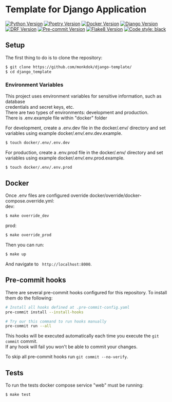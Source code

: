 # Template for Django Application
[![Python Version](https://img.shields.io/badge/python-3.10-blue)](https://www.python.org/downloads/)
[![Poetry Version](https://img.shields.io/badge/poetry-1.4.0-blue)](https://python-poetry.org/docs/)
[![Docker Version](https://img.shields.io/badge/docker-23.0.1-blue)](https://www.docker.com/)
[![Django Version](https://img.shields.io/badge/django-4.1.7-blue)](https://docs.djangoproject.com/en/4.1/)
[![DRF Version](https://img.shields.io/badge/djangorestframework-3.14.0-blue)](https://www.django-rest-framework.org/)
[![Pre-commit Version](https://img.shields.io/badge/precommit-3.2.0-blue)](https://pre-commit.com/)
[![Flake8 Version](https://img.shields.io/badge/falke8-6.0.0-blue)](https://flake8.pycqa.org/en/latest/)
[![Code style: black](https://img.shields.io/badge/code%20style-black-000000.svg)](https://github.com/psf/black)

## Setup
The first thing to do is to clone the repository:

```sh
$ git clone https://github.com/monkdok/django-template/
$ cd django_template
```

### Environment Variables
This project uses environment variables for sensitive information, such as database \
credentials and secret keys, etc.\
There are two types of environments: development and production.\
There is .env.example file within "docker" folder

For development, create a .env.dev file in the docker/.env/ directory and set \
variables using example docker/.env/.env.dev.example.
```sh
$ touch docker/.env/.env.dev
```

For production, create a .env.prod file in the docker/.env/ directory and set \
variables using example docker/.env/.env.prod.example.
```sh
$ touch docker/.env/.env.prod
```

## Docker
Once .env files are configured override docker/override/docker-compose.override.yml:\
dev:
```sh
$ make override_dev
```
prod:
```sh
$ make override_prod
```
Then you can run:
```sh
$ make up
```
And navigate to ` http://localhost:8000`.

## Pre-commit hooks

There are several pre-commit hooks configured for this repository. To install them do the following:


```bash
# Install all hooks defined at .pre-commit-config.yaml
pre-commit install --install-hooks

# Try our this command to run hooks manually
pre-commit run --all
```

This hooks will be executed automatically each time you execute the `git commit` commit. \
If any hook will fail you won't be able to commit your changes.

To skip all pre-commit hooks run `git commit --no-verify`.


## Tests

To run the tests docker compose service "web" must be running:
```sh
$ make test
```
